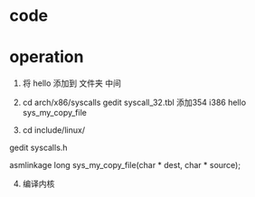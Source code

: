 
# code 


# operation
1. 将 hello 添加到 文件夹 中间
2. cd arch/x86/syscalls
gedit syscall_32.tbl
添加354    i386    hello    sys_my_copy_file

3. cd  include/linux/

gedit syscalls.h

asmlinkage long sys_my_copy_file(char * dest, char * source);

4. 编译内核
